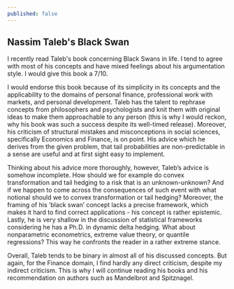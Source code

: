 ```yaml
---
published: false
---
```

## Nassim Taleb's Black Swan


I recently read Taleb's book concerning Black Swans in life. I tend to agree with most of his concepts and have mixed feelings about his argumentation style. I would give this book a 7/10.

I would endorse this book because of its simplicity in its concepts and the applicability to the domains of personal finance, professional work with markets, and personal development. Taleb has the talent to rephrase concepts from philosophers and psychologists and knit them with original ideas to make them approachable to any person (this is why I would reckon, why his book was such a success despite its well-timed release). Moreover, his criticism of structural mistakes and misconceptions in social sciences, specifically Economics and Finance, is on point. His advice which he derives from the given problem, that tail probabilities are non-predictable in a sense are useful and at first sight easy to implement.

Thinking about his advice more thoroughly, however, Taleb’s advice is somehow incomplete. How should we for example do convex transformation and tail hedging to a risk that is an unknown-unknown? And if we happen to come across the consequences of such event with what notional should we to convex transformation or tail hedging? Moreover, the framing of his ‘black swan’ concept lacks a precise framework, which makes it hard to find correct applications - his concept is rather epistemic. Lastly, he is very shallow in the discussion of statistical frameworks considering he has a Ph.D. in dynamic delta hedging. What about nonparametric econometrics, extreme value theory, or quantile regressions? This way he confronts the reader in a rather extreme stance.

Overall, Taleb tends to be binary in almost all of his discussed concepts. But again, for the Finance domain, I find hardly any direct criticism, despite my indirect criticism. This is why I will continue reading his books and his recommendation on authors such as Mandelbrot and Spitznagel.

